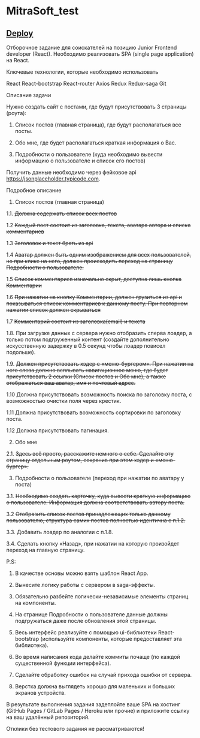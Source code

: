 # MitraSoft_test

## [Deploy](https://mitrasoft.netlify.app/)

Отборочное задание для соискателей на позицию Junior Frontend developer (React).
Необходимо реализовать SPA (single page application) на React.

Ключевые технологии, которые необходимо использовать

React
React-bootstrap
React-router
Axios
Redux
Redux-saga
Git

Описание задачи

Нужно создать сайт с постами, где будут присутствовать 3 страницы (роута):

1. Список постов (главная страница), где будут располагаться все посты.

2. Обо мне, где будет располагаться краткая информация о Вас.

3. Подробности о пользователе (куда необходимо вывести информацию о пользователе и список его постов)

Получить данные необходимо через фейковое api https://jsonplaceholder.typicode.com.

Подробное описание

1. Список постов (главная страница)

1.1. ~~Должна содержать список всех постов~~

1.2 ~~Каждый пост состоит из заголовка, текста, аватара автора и списка комментариев~~

1.3 ~~Заголовок и текст брать из api~~

1.4 ~~Аватар должен быть одним изображением для всех пользователей, но при клике на него, должен происходить переход на страницу Подробности о пользователе.~~

1.5 ~~Список комментариев изначально скрыт, доступна лишь кнопка Комментарии~~

1.6 ~~При нажатии на кнопку Комментарии, должен грузиться из api и показываться список комментариев к данному посту. При повторном нажатии список должен скрываться~~

1.7 ~~Комментарий состоит из заголовка(email) и текста~~

1.8. При загрузке данных с сервера нужно отобразить сперва лоадер, а только потом подгруженный контент (создайте дополнительно искусственную задержку в 0.5 секунд чтобы лоадер повисел подольше).

1.9. ~~Должен присутствовать хэдер с «меню-бургером». При нажатии на него слева должно всплывать навигационное меню, где будет присутствовать 2 ссылки (Список постов и Обо мне), а также отображаться ваш аватар, имя и почтовый адрес.~~

1.10 Должна присутствовать возможность поиска по заголовку поста, с возможностью очистки поля через крестик.

1.11 Должна присутствовать возможность сортировки по заголовку поста.

1.12 Должна присутствовать пагинация.

2. Обо мне

2.1. ~~Здесь всё просто, расскажите немного о себе. Сделайте эту страницу отдельным роутом, сохранив при этом хэдер и «меню-бургер».~~

3. Подробности о пользователе (переход при нажатии по аватару у поста)

3.1. ~~Необходимо создать карточку, куда вывести краткую информацию о пользователе. Информация должна соответствовать автору поста.~~

3.2 ~~Отобразить список постов принадлежащих только данному пользователю, структура самих постов полностью идентична с п.1.2.~~

3.3. Добавить лоадер по аналогии с п.1.8.

3.4. Сделать кнопку «Назад», при нажатии на которую произойдет переход на главную страницу.

P.S:

1. В качестве основы можно взять шаблон React App.

2. Вынесите логику работы с сервером в saga-эффекты.

3. Обязательно разбейте логически-независимые элементы страниц на компоненты.

4. На странице Подробности о пользователе данные должны подгружаться даже после обновления этой страницы.

5. Весь интерфейс реализуйте с помощью ui-библиотеки React-bootstrap (используйте компоненты, которые предоставляет эта библиотека).

6. Во время написания кода делайте коммиты почаще (по каждой существенной функции интерфейса).

7. Сделайте обработку ошибок на случай прихода ошибки от сервера.

8. Верстка должна выглядеть хорошо для маленьких и больших экранов устройств.

В результате выполнения задания задеплойте ваше SPA на хостинг (GitHub Pages / GitLab Pages / Heroku или прочие) и приложите ссылку на ваш удалённый репозиторий.

Отклики без тестового задания не рассматриваются!
